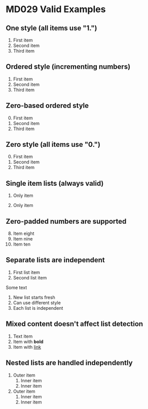 # MD029 Valid Examples

## One style (all items use "1.")

1. First item
1. Second item
1. Third item

## Ordered style (incrementing numbers)

1. First item
2. Second item
3. Third item

## Zero-based ordered style

0. First item
1. Second item
2. Third item

## Zero style (all items use "0.")

0. First item
0. Second item
0. Third item

## Single item lists (always valid)

1. Only item

0. Only item

## Zero-padded numbers are supported

08. Item eight
09. Item nine
10. Item ten

## Separate lists are independent

1. First list item
2. Second list item

Some text

1. New list starts fresh
1. Can use different style
1. Each list is independent

## Mixed content doesn't affect list detection

1. Text item
2. Item with **bold**
3. Item with [link](example.com)

## Nested lists are handled independently

1. Outer item
   1. Inner item
   2. Inner item
2. Outer item
   1. Inner item
   2. Inner item